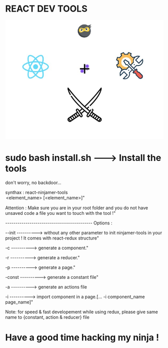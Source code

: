 # REACT DEV TOOLS

<img src="logoReactNinjamerTools_2.jpg"></img>

# sudo bash install.sh ---> Install the tools
don't worry, no backdoor...

synthax : react-ninjamer-tools <option> <element_name> [<element_name>]"
	
Attention : Make sure you are in your root folder and you do not have unsaved code a file you want to touch with the tool !"
	
 ------------------------------------------- Options : 
	
 --init ----------> without any other parameter to init ninjamer-tools in your project ! It comes with react-redux structure"
	
 -c ----------> generate a component."
	
 -r ----------> generate a reducer."
	
 -p ----------> generate a page."
	
 -const ----------> generate a constant file" 
	
 -a ----------> generate an actions file 
	
 -i ----------> import component in a page.[... -i component_name page_name]" 

 Note: for speed & fast developement while using redux, please give same name to {constant, action & reducer} file

# Have a good time hacking my ninja !


